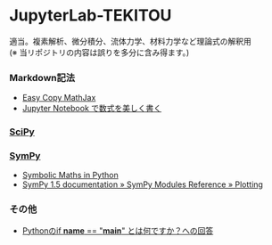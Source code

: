 # JupyterLab-TEKITOU
適当。複素解析、微分積分、流体力学、材料力学など理論式の解釈用  
(※ 当リポジトリの内容は誤りを多分に含み得ます。)
  
### Markdown記法
- [Easy Copy MathJax](http://easy-copy-mathjax.xxxx7.com/)
- [Jupyter Notebook で数式を美しく書く](https://qiita.com/namoshika/items/63db972bfd1030f8264a)
  
### [SciPy](https://www.scipy.org/)
  
### [SymPy](https://www.sympy.org/en/index.html)
- [Symbolic Maths in Python](https://alexandrugris.github.io/maths/2017/04/30/symbolic-maths-python.html)
- [SymPy 1.5 documentation » SymPy Modules Reference » Plotting](https://docs.sympy.org/latest/modules/plotting.html)
  
### その他
- [Pythonのif __name__ == "__main__" とは何ですか？への回答](https://blog.pyq.jp/entry/Python_kaiketsu_180207)
